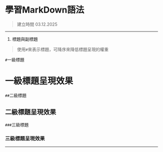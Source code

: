 # 學習MarkDown語法
> 建立時間 03.12.2025
---
1. 標題與副標題  
> 使用`#`來表示標題，可降序來降低標題呈現的權重  
  
`#`一級標題  
# 一級標題呈現效果  
`##`二級標題  
## 二級標題呈現效果  
`###`三級標題  
### 三級標題呈現效果  
---
